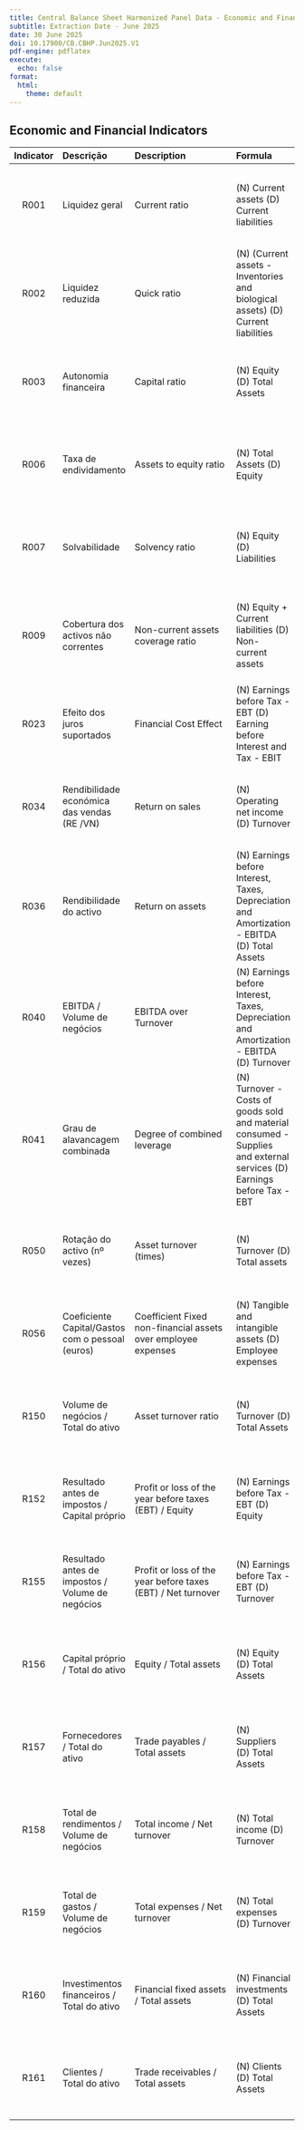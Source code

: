 ```yaml
---
title: Central Balance Sheet Harmonized Panel Data - Economic and Financial Indicators
subtitle: Extraction Date - June 2025
date: 30 June 2025
doi: 10.17900/CB.CBHP.Jun2025.V1
pdf-engine: pdflatex
execute:
  echo: false
format:
  html:
    theme: default
---
```


## Economic and Financial Indicators

| Indicator | Descrição | Description | Formula |  | Detailed Formula |
| :---: | :----------- | :------------- | :--------------------- | :--------------------- | :--------------------- |
| R001 | Liquidez geral  | Current ratio  | (N) Current assets (D) Current liabilities | B029/B089 | CASE WHEN [B089]<=0 OR ABS([B029]/[B089])>100 THEN NULL ELSE CASE WHEN [B029] =0 THEN 0 ELSE ([B029]/[B089]) END END |"
| R002 | Liquidez reduzida  | Quick ratio  | (N) (Current assets - Inventories and biological assets) (D) Current liabilities | (B029-B032)/B089 | CASE WHEN [B089]<=0 OR ABS(([B029]-[B032])/[B089])>100 THEN NULL ELSE CASE WHEN ([B029]-[B032]) =0 THEN 0 ELSE (([B029]-[B032])/[B089]) END END |"
| R003 | Autonomia financeira | Capital ratio | (N) Equity (D) Total Assets | B061/B001 | CASE WHEN [B001]<=0 OR ABS([B061]/[B001])>100 THEN NULL ELSE CASE WHEN [B061] =0 THEN 0 ELSE ([B061]/[B001]) END END |"
| R006 | Taxa de endividamento  | Assets to equity ratio  | (N) Total Assets (D) Equity | B001/B061 | CASE WHEN [B061]<=0 OR ABS([B001]/[B061])>100 THEN NULL ELSE CASE WHEN [B001]=0 THEN 0 ELSE ([B001]/[B061]) END END |"
| R007 | Solvabilidade | Solvency ratio | (N) Equity (D) Liabilities | B061/B080 | CASE WHEN [B080]<=0 OR ABS([B061]/[B080])>100 THEN NULL ELSE CASE WHEN [B061] =0 THEN 0 ELSE ([B061]/[B080]) END END |"
| R009 | Cobertura dos activos não correntes  | Non-current assets coverage ratio  | (N) Equity + Current liabilities (D) Non-current assets | (B061+B081)/B004 | CASE WHEN [B004]<=0 OR ABS(([B061]+[B081])/[B004])>100 THEN NULL ELSE CASE WHEN ([B061]+[B081]) =0 THEN 0 ELSE (([B061]+[B081])/[B004]) END END |"
| R023 | Efeito dos juros suportados  | Financial Cost Effect  | (N) Earnings before Tax - EBT (D) Earning before Interest and Tax - EBIT | D086/D085 | CASE WHEN [D085]<=0 OR ABS([D086]/[D085])>100 THEN NULL ELSE CASE WHEN [D086] =0 THEN 0 ELSE ([D086]/[D085]) END END |"
| R034 | Rendibilidade económica das vendas  (RE /VN) | Return on sales  | (N) Operating net income (D) Turnover | D082/D001 | CASE WHEN [D001]<=0 OR ABS([D082]/[D001])>100 THEN NULL ELSE CASE WHEN [D082] =0 THEN 0 ELSE ([D082]/[D001]) END END |"
| R036 | Rendibilidade do activo | Return on assets  | (N) Earnings before Interest, Taxes, Depreciation and Amortization - EBITDA (D) Total Assets | D084/B001 | CASE WHEN [B001]<=0 OR ABS([D084]/[B001])>100 THEN NULL ELSE CASE WHEN [D084] =0 THEN 0 ELSE ([D084]/[B001]) END END |"
| R040 | EBITDA / Volume de negócios | EBITDA over Turnover  | (N) Earnings before Interest, Taxes, Depreciation and Amortization - EBITDA (D) Turnover | D084/D001 | CASE WHEN [D001]<=0 OR ABS([D084]/[D001])>100 THEN NULL ELSE CASE WHEN [D084] =0 THEN 0 ELSE ([D084]/[D001]) END END |"
| R041 | Grau de alavancagem combinada | Degree of combined leverage | (N) Turnover - Costs of goods sold and material consumed - Supplies and external services (D) Earnings before Tax - EBT | (D001-D025-D026)/D086 | CASE WHEN [D086]<=0 OR ([D001]-[D025]-[D026])<0 OR ABS(([D001]-[D025]-[D026])/[D086])>100 THEN NULL ELSE CASE WHEN ([D001]-[D025]-[D026]) =0 THEN 0 ELSE ([D001]-[D025]-[D026])/[D086] END END |"
| R050 | Rotação do activo (nº vezes) | Asset turnover (times) | (N) Turnover (D) Total assets | D001/B001 | CASE WHEN [B001]<=0 OR ABS([D001]/[B001])>100 THEN NULL ELSE CASE WHEN [D001] =0 THEN 0 ELSE ([D001]/[B001]) END END |"
| R056 | Coeficiente Capital/Gastos com o pessoal (euros) | Coefficient Fixed non-financial assets over employee expenses | (N) Tangible and intangible assets (D) Employee expenses | B005/D029 | CASE WHEN [D029]<=0 OR [B005]<0 OR ABS([B005]/[D029])>100 THEN NULL ELSE CASE WHEN [B005] =0 THEN 0 ELSE ([B005]/[D029]) END END |"
| R150 | Volume de negócios / Total do ativo  | Asset turnover ratio  | (N) Turnover (D) Total Assets | D001/B001 | CASE WHEN [B001] <= 0 OR ABS([D001]/[B001])>100 THEN NULL ELSE CASE WHEN [D001] = 0 THEN 0 ELSE ([D001]/[B001]) END END |"
| R152 | Resultado antes de impostos  / Capital próprio  | Profit or loss of the year before taxes (EBT) / Equity  | (N) Earnings before Tax - EBT (D) Equity | D086/B061 | CASE WHEN [B061] <= 0 OR ABS([D086]/[B061])>100 THEN NULL ELSE CASE WHEN [D086] = 0 THEN 0 ELSE ([D086]/[B061]) END END |"
| R155 | Resultado antes de impostos  / Volume de negócios  | Profit or loss of the year before taxes (EBT) / Net turnover  | (N) Earnings before Tax - EBT (D) Turnover | D086/D001 | CASE WHEN [D001] <= 0 OR ABS([D086]/[D001])>100 THEN NULL ELSE CASE WHEN [D086] = 0 THEN 0 ELSE ([D086]/[D001]) END END |"
| R156 | Capital próprio / Total do ativo  | Equity / Total assets  | (N) Equity (D) Total Assets | B061/B001 | CASE WHEN [B001] <= 0 OR ABS([B061]/[B001])>100 THEN NULL ELSE CASE WHEN [B061] = 0 THEN 0 ELSE ([B061]/[B001]) END END |"
| R157 | Fornecedores / Total do ativo  | Trade payables / Total assets  | (N) Suppliers (D) Total Assets | B093/B001 | CASE WHEN [B001] <= 0 OR ABS([B093]/[B001])>100 THEN NULL ELSE CASE WHEN [B093] = 0 THEN 0 ELSE ([B093]/[B001]) END END |"
| R158 | Total de rendimentos / Volume de negócios  | Total income / Net turnover  | (N) Total income (D) Turnover | D021/D001 | CASE WHEN [D001] <= 0 OR ABS([D021]/[D001])>100 THEN NULL ELSE CASE WHEN [D021] = 0 THEN 0 ELSE ([D021]/[D001]) END END |"
| R159 | Total de gastos / Volume de negócios  | Total expenses / Net turnover  | (N) Total expenses (D) Turnover | D062/D001 | CASE WHEN [D001] <= 0 OR ABS([D062]/[D001])>100 THEN NULL ELSE CASE WHEN [D062] = 0 THEN 0 ELSE ([D062]/[D001]) END END |"
| R160 | Investimentos financeiros / Total do ativo  | Financial fixed assets / Total assets  | (N) Financial investments (D) Total Assets | B025/B001 | CASE WHEN [B001] <= 0 OR [B025] < 0 OR ABS([B025]/[B001])>100 THEN NULL ELSE CASE WHEN [B025] = 0 THEN 0 ELSE ([B025]/[B001]) END END |"
| R161 | Clientes  / Total do ativo  | Trade receivables / Total assets  | (N) Clients (D) Total Assets | B041/B001 | CASE WHEN [B001] <= 0 OR ABS([B041]/[B001])>100 THEN NULL ELSE CASE WHEN [B041] = 0 THEN 0 ELSE ([B041]/[B001]) END END |"
